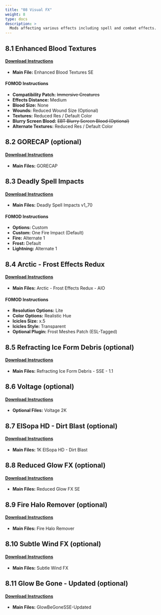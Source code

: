 ```yaml
---
title: "08 Visual FX"
weight: 8
type: docs
description: >
  Mods affecting various effects including spell and combat effects.
---
```


## 8.1 Enhanced Blood Textures

#### [Download Instructions](https://www.nexusmods.com/skyrimspecialedition/mods/2357?tab=files)

* **Main File:** Enhanced Blood Textures SE

#### FOMOD Instructions

- **Compatibility Patch:** ~~Immersive Creatures~~
- **Effects Distance:** Medium
- **Blood Size:** None
- **Wounds:** Reduced Wound Size (Optional)
- **Textures:** Reduced Res / Default Color
- **Blurry Screen Blood:** ~~EBT Blurry Screen Blood (Optional)~~
- **Alternate Textures:** Reduced Res / Default Color

## 8.2 GORECAP (optional)

#### [Download Instructions](https://www.nexusmods.com/skyrimspecialedition/mods/16440?tab=files)

* **Main Files:** GORECAP

## 8.3 Deadly Spell Impacts

#### [Download Instructions](https://www.nexusmods.com/skyrimspecialedition/mods/12939?tab=files)

* **Main Files:** Deadly Spell Impacts v1_70

#### FOMOD Instructions

* **Options:** Custom
* **Custom:** One Fire Impact (Default)
* **Fire:** Alternate 1
* **Frost:** Default
* **Lightning:** Alternate 1

## 8.4 Arctic - Frost Effects Redux

#### [Download Instructions](https://www.nexusmods.com/skyrimspecialedition/mods/29817?tab=files)

* **Main Files:** Arctic - Frost Effects Redux - AIO

#### FOMOD Instructions

* **Resolution Options:** Lite
* **Color Options:** Realistic Hue
* **Icicles Size:** x.5
* **Icicles Style:** Transparent
* **Optional Plugin:** Frost Meshes Patch (ESL-Tagged)

## 8.5 Refracting Ice Form Debris (optional)

#### [Download Instructions](https://www.nexusmods.com/skyrimspecialedition/mods/18384?tab=files)

* **Main Files:** Refracting Ice Form Debris - SSE - 1.1

## 8.6 Voltage (optional)

#### [Download Instructions](https://www.nexusmods.com/skyrimspecialedition/mods/15565?tab=files)

* **Optional Files:** Voltage 2K

## 8.7 ElSopa HD - Dirt Blast (optional)

#### [Download Instructions](https://www.nexusmods.com/skyrimspecialedition/mods/22342?tab=files)

* **Main Files:** 1K ElSopa HD - Dirt Blast

## 8.8 Reduced Glow FX (optional)

#### [Download Instructions](https://www.nexusmods.com/skyrimspecialedition/mods/20691?tab=files)

* **Main Files:** Reduced Glow FX SE

## 8.9 Fire Halo Remover (optional)

#### [Download Instructions](https://www.nexusmods.com/skyrimspecialedition/mods/28381?tab=files)

* **Main Files:** Fire Halo Remover

## 8.10 Subtle Wind FX (optional)

#### [Download Instructions](https://www.nexusmods.com/skyrimspecialedition/mods/24395?tab=files)

* **Main Files:** Subtle Wind FX

## 8.11 Glow Be Gone - Updated (optional)

#### [Download Instructions](https://www.nexusmods.com/skyrimspecialedition/mods/34148?tab=files)

* **Main Files:** GlowBeGoneSSE-Updated
